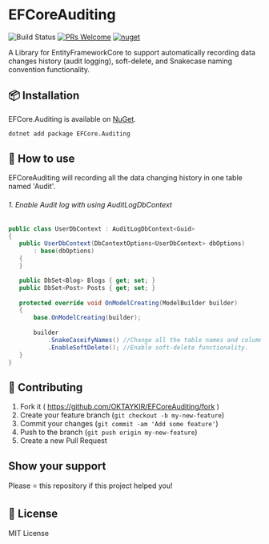 # EFCoreAuditing
![Build Status](https://github.com/OKTAYKIR/EFCoreAuditing/workflows/CI/badge.svg)
[![PRs Welcome](https://img.shields.io/badge/PRs-welcome-brightgreen.svg)](#contributing)
[![nuget](https://img.shields.io/nuget/v/EFCore.Auditing)](https://www.nuget.org/packages/EFCore.Auditing/)

A Library for EntityFrameworkCore to support automatically recording data changes history (audit logging), soft-delete, and Snakecase naming convention functionality.

## :package: Installation
EFCore.Auditing is available on [NuGet](https://www.nuget.org/packages/EFCore.Auditing/). 

```sh
dotnet add package EFCore.Auditing
```

## 🚀 How to use
EFCoreAuditing will recording all the data changing history in one table named 'Audit'.

###### 1. Enable Audit log with using AuditLogDbContext
 ```c#
public class UserDbContext : AuditLogDbContext<Guid>
{
    public UserDbContext(DbContextOptions<UserDbContext> dbOptions) 
        : base(dbOptions)
    {
    }

    public DbSet<Blog> Blogs { get; set; }
    public DbSet<Post> Posts { get; set; }
    
    protected override void OnModelCreating(ModelBuilder builder)
    {
        base.OnModelCreating(builder);
        
        builder
            .SnakeCaseifyNames() //Change all the table names and column names to snake_case.
            .EnableSoftDelete(); //Enable soft-delete functionality.
    }
}
```

## 🤝 Contributing
1. Fork it ( https://github.com/OKTAYKIR/EFCoreAuditing/fork )
2. Create your feature branch (`git checkout -b my-new-feature`)
3. Commit your changes (`git commit -am 'Add some feature'`)
4. Push to the branch (`git push origin my-new-feature`)
5. Create a new Pull Request  

## Show your support
Please ⭐️ this repository if this project helped you!

## 📝 License
MIT License
